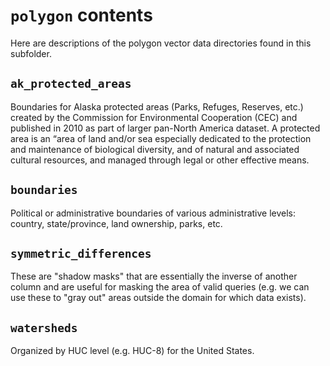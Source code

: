 # `polygon` contents

Here are descriptions of the polygon vector data directories found in this subfolder.

## `ak_protected_areas`
Boundaries for Alaska protected areas (Parks, Refuges, Reserves, etc.) created by the Commission for Environmental Cooperation (CEC) and published in 2010 as part of larger pan-North America dataset. A protected area is an “area of land and/or sea especially dedicated to the protection and maintenance of biological diversity, and of natural and associated cultural resources, and managed through legal or other effective means. 

## `boundaries`
Political or administrative boundaries of various administrative levels: country, state/province, land ownership, parks, etc.

## `symmetric_differences`
These are "shadow masks" that are essentially the inverse of another column and are useful for masking the area of valid queries (e.g. we can use these to "gray out" areas outside the domain for which data exists).

## `watersheds`
Organized by HUC level (e.g. HUC-8) for the United States.

